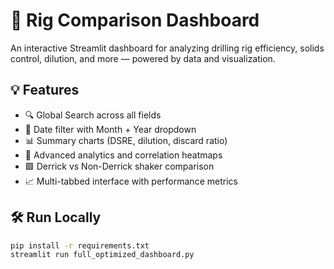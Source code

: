 # 🚀 Rig Comparison Dashboard

An interactive Streamlit dashboard for analyzing drilling rig efficiency, solids control, dilution, and more — powered by data and visualization.

## 💡 Features
- 🔍 Global Search across all fields
- 📅 Date filter with Month + Year dropdown
- 📊 Summary charts (DSRE, dilution, discard ratio)
- 🧠 Advanced analytics and correlation heatmaps
- 🟩 Derrick vs Non-Derrick shaker comparison
- 📈 Multi-tabbed interface with performance metrics

## 🛠️ Run Locally

```bash
pip install -r requirements.txt
streamlit run full_optimized_dashboard.py
